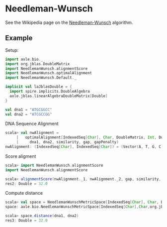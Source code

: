 
Needleman-Wunsch
================

See the Wikipedia page on the 
<a href="https://en.wikipedia.org/wiki/Needleman%E2%80%93Wunsch_algorithm">Needleman-Wunsch</a> algorithm.

Example
-------

Setup:

```scala
import axle.bio._
import org.jblas.DoubleMatrix
import NeedlemanWunsch.alignmentScore
import NeedlemanWunsch.optimalAlignment
import NeedlemanWunsch.Default._

implicit val laJblasDouble = {
  import spire.implicits.DoubleAlgebra
  axle.jblas.linearAlgebraDoubleMatrix[Double]
}

val dna1 = "ATGCGGCC"
val dna2 = "ATCGCCGG"
```

DNA Sequence Alignment

```scala
scala> val nwAlignment =
     |   optimalAlignment[IndexedSeq[Char], Char, DoubleMatrix, Int, Double](
     |     dna1, dna2, similarity, gap, gapPenalty)
nwAlignment: (IndexedSeq[Char], IndexedSeq[Char]) = (Vector(A, T, G, C, G, G, C, C, -, -),Vector(A, T, -, C, -, G, C, C, G, G))
```

Score aligment

```scala
scala> import NeedlemanWunsch.alignmentScore
import NeedlemanWunsch.alignmentScore

scala> alignmentScore(nwAlignment._1, nwAlignment._2, gap, similarity, gapPenalty)
res2: Double = 32.0
```

Compute distance

```scala
scala> val space = NeedlemanWunschMetricSpace[IndexedSeq[Char], Char, DoubleMatrix, Int, Double](similarity, gapPenalty)
space: axle.bio.NeedlemanWunschMetricSpace[IndexedSeq[Char],Char,org.jblas.DoubleMatrix,Int,Double] = NeedlemanWunschMetricSpace(<function2>,-5.0)

scala> space.distance(dna1, dna2)
res3: Double = 32.0
```
